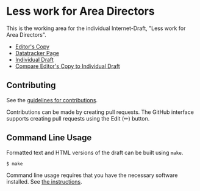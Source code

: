 # Less work for Area Directors

This is the working area for the individual Internet-Draft, "Less work for Area Directors".

* [Editor's Copy](https://richsalz.github.io/ietf-less-ad-work/#go.draft-rsalz-less-ad-work.html)
* [Datatracker Page](https://datatracker.ietf.org/doc/draft-rsalz-less-ad-work)
* [Individual Draft](https://datatracker.ietf.org/doc/html/draft-rsalz-less-ad-work)
* [Compare Editor's Copy to Individual Draft](https://richsalz.github.io/ietf-less-ad-work/#go.draft-rsalz-less-ad-work.diff)


## Contributing

See the
[guidelines for contributions](https://github.com/richsalz/ietf-less-ad-work/blob/main/CONTRIBUTING.md).

Contributions can be made by creating pull requests.
The GitHub interface supports creating pull requests using the Edit (✏) button.


## Command Line Usage

Formatted text and HTML versions of the draft can be built using `make`.

```sh
$ make
```

Command line usage requires that you have the necessary software installed.  See
[the instructions](https://github.com/martinthomson/i-d-template/blob/main/doc/SETUP.md).

